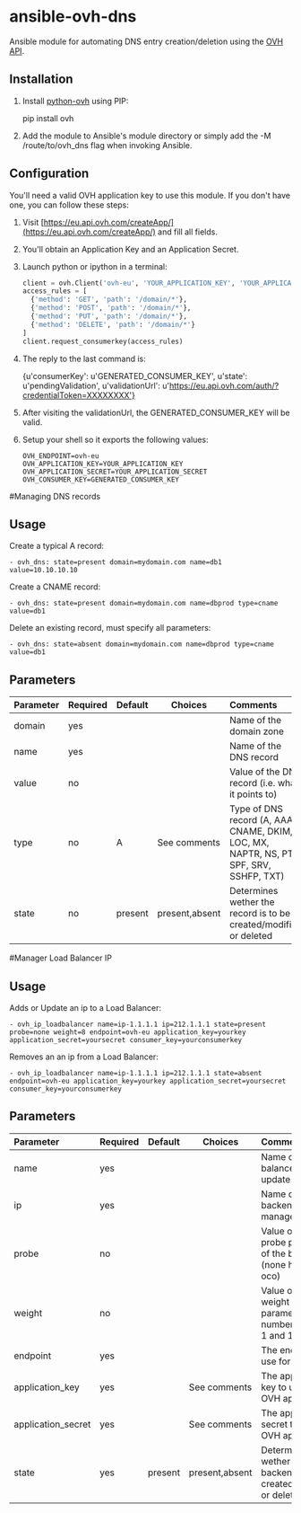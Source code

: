 # ansible-ovh-dns

Ansible module for automating DNS entry creation/deletion using the [OVH API](https://eu.api.ovh.com/).

## Installation

1. Install [python-ovh](https://pypi.python.org/pypi/ovh) using PIP:

    pip install ovh

2. Add the module to Ansible's module directory or simply add the -M /route/to/ovh_dns flag when invoking Ansible.

## Configuration

You'll need a valid OVH application key to use this module. If you don't have one, you can follow these steps:

1. Visit [https://eu.api.ovh.com/createApp/](https://eu.api.ovh.com/createApp/) and fill all fields.
2. You'll obtain an Application Key and an Application Secret.
3. Launch python or ipython in a terminal:

    ```python
    client = ovh.Client('ovh-eu', 'YOUR_APPLICATION_KEY', 'YOUR_APPLICATION_SECRET')
    access_rules = [
      {'method': 'GET', 'path': '/domain/*'},
      {'method': 'POST', 'path': '/domain/*'},
      {'method': 'PUT', 'path': '/domain/*'},
      {'method': 'DELETE', 'path': '/domain/*'}
    ]
    client.request_consumerkey(access_rules)
    ```
4. The reply to the last command is:

    {u'consumerKey': u'GENERATED_CONSUMER_KEY',
    u'state': u'pendingValidation',
    u'validationUrl': u'https://eu.api.ovh.com/auth/?credentialToken=XXXXXXXX'}

5. After visiting the validationUrl, the GENERATED_CONSUMER_KEY will be valid.
5. Setup your shell so it exports the following values:

    ```
    OVH_ENDPOINT=ovh-eu
    OVH_APPLICATION_KEY=YOUR_APPLICATION_KEY
    OVH_APPLICATION_SECRET=YOUR_APPLICATION_SECRET
    OVH_CONSUMER_KEY=GENERATED_CONSUMER_KEY
    ```

#Managing DNS records
## Usage

Create a typical A record:

    - ovh_dns: state=present domain=mydomain.com name=db1 value=10.10.10.10

Create a CNAME record:

    - ovh_dns: state=present domain=mydomain.com name=dbprod type=cname value=db1

Delete an existing record, must specify all parameters:

    - ovh_dns: state=absent domain=mydomain.com name=dbprod type=cname value=db1

## Parameters

Parameter | Required | Default | Choices        | Comments
:---------|----------|---------|----------------|:-----------------------
domain    | yes      |         |                | Name of the domain zone
name      | yes      |         |                | Name of the DNS record
value     | no       |         |                | Value of the DNS record (i.e. what it points to)
type      | no       | A       | See comments   | Type of DNS record (A, AAAA, CNAME, DKIM, LOC, MX, NAPTR, NS, PTR, SPF, SRV, SSHFP, TXT)
state     | no       | present | present,absent | Determines wether the record is to be created/modified or deleted


#Manager Load Balancer IP
## Usage

Adds or Update an ip to a Load Balancer:

    - ovh_ip_loadbalancer name=ip-1.1.1.1 ip=212.1.1.1 state=present probe=none weight=8 endpoint=ovh-eu application_key=yourkey application_secret=yoursecret consumer_key=yourconsumerkey

Removes an an ip from a Load Balancer:

    - ovh_ip_loadbalancer name=ip-1.1.1.1 ip=212.1.1.1 state=absent endpoint=ovh-eu application_key=yourkey application_secret=yoursecret consumer_key=yourconsumerkey

## Parameters

Parameter 			| Required | Default | Choices        | Comments
:-------------------|----------|---------|----------------|:-----------------------
name				| yes      |         |                | Name of load balancer to update
ip        			| yes      |         |                | Name of the backend IP to manager
probe     			| no       |         |                | Value of the probe parameter of the backend (none http icmp oco)
weight          	| no       |         |                | Value of the weight parameter ( a number between 1 and 100 )
endpoint       		| yes      |         |                | The endpoint to use  for OVH api
application_key 	| yes      |         | See comments   | The application key to use for OVH api
application_secret	| yes      |         | See comments   | The application secret to use for OVH api
state		   		| yes      | present | present,absent | Determines wether the IP backend is to be created/modified or deleted

